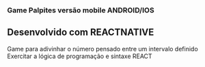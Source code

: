 ### Game Palpites versão mobile ANDROID/IOS
## Desenvolvido com REACTNATIVE

Game para adivinhar o número pensado entre um intervalo definido
Exercitar a lógica de programação e sintaxe REACT